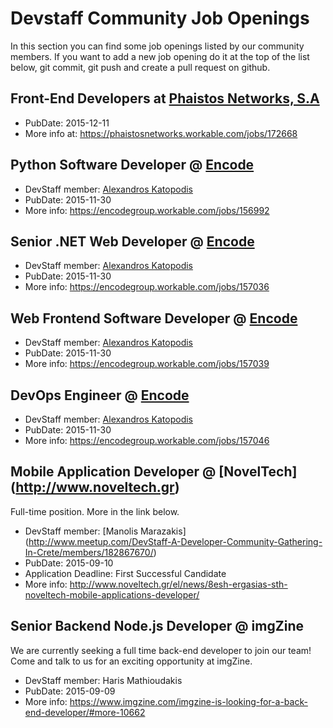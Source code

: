 # Devstaff Community Job Openings

In this section you can find some job openings listed by our community members. If you want to add a new job opening do it at the top of the list below, git commit, git push and create a pull request on github.

## Front-End Developers at [Phaistos Networks, S.A](http://phaistosnetworks.gr/)
* PubDate: 2015-12-11
* More info at: https://phaistosnetworks.workable.com/jobs/172668


## Python Software Developer @ [Encode](http://encodegroup.com/)

* DevStaff member: [Alexandros Katopodis](https://github.com/akatopo/)
* PubDate: 2015-11-30
* More info: https://encodegroup.workable.com/jobs/156992

## Senior .NET Web Developer @ [Encode](http://encodegroup.com/)

* DevStaff member: [Alexandros Katopodis](https://github.com/akatopo/)
* PubDate: 2015-11-30
* More info: https://encodegroup.workable.com/jobs/157036

## Web Frontend Software Developer @ [Encode](http://encodegroup.com/)

* DevStaff member: [Alexandros Katopodis](https://github.com/akatopo/)
* PubDate: 2015-11-30
* More info: https://encodegroup.workable.com/jobs/157039

## DevOps Engineer @ [Encode](http://encodegroup.com/)

* DevStaff member: [Alexandros Katopodis](https://github.com/akatopo/)
* PubDate: 2015-11-30
* More info: https://encodegroup.workable.com/jobs/157046

## Mobile Application Developer @ [NovelTech] (http://www.noveltech.gr)
Full-time position. More in the link below.
* DevStaff member: [Manolis Marazakis] (http://www.meetup.com/DevStaff-A-Developer-Community-Gathering-In-Crete/members/182867670/)
* PubDate: 2015-09-10
* Application Deadline: First Successful Candidate
* More info: http://www.noveltech.gr/el/news/8esh-ergasias-sth-noveltech-mobile-applications-developer/

## Senior Backend Node.js Developer @ imgZine
We are currently seeking a full time back-end developer  to join our team! Come and talk to us for an exciting opportunity at imgZine.

* DevStaff member: Haris Mathioudakis
* PubDate: 2015-09-09
* More info: https://www.imgzine.com/imgzine-is-looking-for-a-back-end-developer/#more-10662

